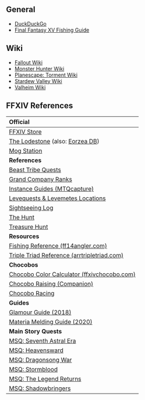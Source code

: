 ## General

* [DuckDuckGo](https://duckduckgo.com/)
* [Final Fantasy XV Fishing Guide](https://finalfantasy.fandom.com/wiki/Final_Fantasy_XV_fish)

## Wiki

* [Fallout Wiki](https://fallout.fandom.com/wiki/Fallout_Wiki)
* [Monster Hunter Wiki](https://monsterhunterworld.wiki.fextralife.com/Monster+Hunter+World+Wiki)
* [Planescape: Torment Wiki](https://torment.fandom.com/wiki/Template:Portal/Planescape:_Torment)
* [Stardew Valley Wiki](https://www.stardewvalleywiki.com/Stardew_Valley_Wiki)
* [Valheim Wiki](https://valheim.fandom.com/wiki/Valheim_Wiki)

## FFXIV References

| Official |
| :--- |
|[FFXIV Store](https://store.finalfantasyxiv.com/ffxivstore/en-us/)|
|[The Lodestone](https://na.finalfantasyxiv.com/lodestone/) (also: [Eorzea DB](https://na.finalfantasyxiv.com/lodestone/playguide/db/))|
|[Mog Station](https://secure.square-enix.com/oauth/oa/oauthlogin%3Fresponse_type%3Dcode%26redirect_uri%3Dhttps%253A%252F%252Fsecure.square-enix.com%252Faccount%252Fapp%252Fsvc%252Ftop%253Frequest%253Dmogstation%26client_id%3Dffxiv_mog%26alar%3D1%26lang%3Den-us%26facflg%3D1)|
| **References** |
|[Beast Tribe Quests](https://ffxiv.consolegameswiki.com/wiki/Beast_Tribe_Quests)|
|[Grand Company Ranks](https://ffxiv.consolegameswiki.com/wiki/Grand_Company#Ranks)|
|[Instance Guides (MTQcapture)](https://www.youtube.com/user/MTQcapture)|
|[Levequests & Levemetes Locations](https://ffxivguild.com/ff14-levequests-guide-levemetes/)|
|[Sightseeing Log](https://ffxiv.consolegameswiki.com/wiki/Sightseeing_Log)|
|[The Hunt](https://ffxiv.consolegameswiki.com/wiki/The_Hunt)|
|[Treasure Hunt](https://ffxiv.consolegameswiki.com/wiki/Treasure_Hunt)|
| **Resources** |
|[Fishing Reference (ff14angler.com)](https://en.ff14angler.com/)|
|[Triple Triad Reference (arrtripletriad.com)](https://arrtripletriad.com/)|
| **Chocobos** |
|[Chocobo Color Calculator (ffxivchocobo.com)](https://ffxivchocobo.com/)|
|[Chocobo Raising (Companion)](https://ffxiv.consolegameswiki.com/wiki/Chocobo_Raising)|
|[Chocobo Racing](https://ffxiv.consolegameswiki.com/wiki/Chocobo_Racing)|
| **Guides** |
|[Glamour Guide (2018)](https://fashionninjutsu.com/2018/09/24/a-guide-to-glamour-in-ffxiv/)|
|[Materia Melding Guide (2020)](https://latetothepartyfinder.com/materia-melding-guide/)|
| **Main Story Quests** |
|[MSQ: Seventh Astral Era](https://ffxiv.consolegameswiki.com/wiki/Seventh_Astral_Era_Quests)|
|[MSQ: Heavensward](https://ffxiv.consolegameswiki.com/wiki/Heavensward_Main_Scenario_Quests)|
|[MSQ: Dragonsong War](https://ffxiv.consolegameswiki.com/wiki/Dragonsong_War_Quests)|
|[MSQ: Stormblood](https://ffxiv.consolegameswiki.com/wiki/Stormblood_Main_Scenario_Quests)|
|[MSQ: The Legend Returns](https://ffxiv.consolegameswiki.com/wiki/The_Legend_Returns_Quests)|
|[MSQ: Shadowbringers](https://ffxiv.consolegameswiki.com/wiki/Shadowbringers_Main_Scenario_Quests)|





  




